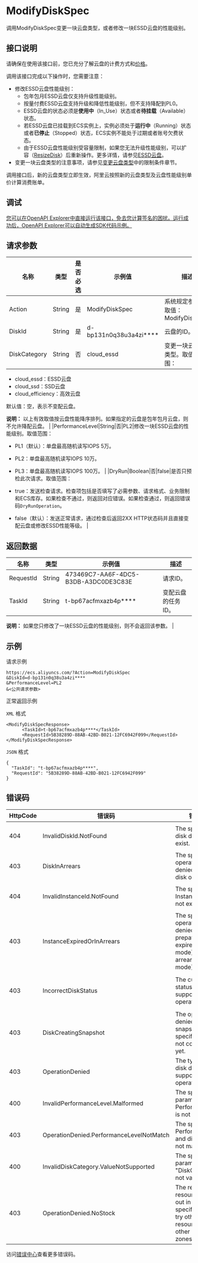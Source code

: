# ModifyDiskSpec

调用ModifyDiskSpec变更一块云盘类型，或者修改一块ESSD云盘的性能级别。

## 接口说明

请确保在使用该接口前，您已充分了解云盘的计费方式和[价格](https://www.aliyun.com/price/product#/disk/detail)。

调用该接口完成以下操作时，您需要注意：

-   修改ESSD云盘性能级别：
    -   包年包月ESSD云盘仅支持升级性能级别。
    -   按量付费ESSD云盘支持升级和降低性能级别，但不支持降配到PL0。
    -   ESSD云盘的状态必须是**使用中**（In\_Use）状态或者**待挂载**（Available）状态。
    -   若ESSD云盘已挂载到ECS实例上，实例必须处于**运行中**（Running）状态或者**已停止**（Stopped）状态，ECS实例不能处于过期或者账号欠费状态。
    -   由于ESSD云盘性能级别受容量限制，如果您无法升级性能级别，可以扩容（[ResizeDisk](~~25522~~)）后重新操作。更多详情，请参见[ESSD云盘](~~122389~~)。
-   变更一块云盘类型的注意事项，请参见[变更云盘类型](~~161980~~)中的限制条件章节。

调用接口后，新的云盘类型立即生效，阿里云按照新的云盘类型及云盘性能级别单价计算消费账单。

## 调试

[您可以在OpenAPI Explorer中直接运行该接口，免去您计算签名的困扰。运行成功后，OpenAPI Explorer可以自动生成SDK代码示例。](https://api.aliyun.com/#product=Ecs&api=ModifyDiskSpec&type=RPC&version=2014-05-26)

## 请求参数

|名称|类型|是否必选|示例值|描述|
|--|--|----|---|--|
|Action|String|是|ModifyDiskSpec|系统规定参数。取值：ModifyDiskSpec |
|DiskId|String|是|d-bp131n0q38u3a4zi\*\*\*\*|云盘的ID。 |
|DiskCategory|String|否|cloud\_essd|变更一块云盘的类型。取值范围：

 -   cloud\_essd：ESSD云盘
-   cloud\_ssd：SSD云盘
-   cloud\_efficiency：高效云盘

 默认值：空，表示不变配云盘。

 **说明：** 以上有效取值按云盘性能降序排列。如果指定的云盘是包年包月云盘，则不允许降配云盘。 |
|PerformanceLevel|String|否|PL2|修改一块ESSD云盘的性能级别。取值范围：

 -   PL1（默认）：单盘最高随机读写IOPS 5万。
-   PL2：单盘最高随机读写IOPS 10万。
-   PL3：单盘最高随机读写IOPS 100万。 |
|DryRun|Boolean|否|false|是否只预检此次请求。取值范围：

 -   true：发送检查请求。检查项包括是否填写了必需参数、请求格式、业务限制和ECS库存。如果检查不通过，则返回对应错误。如果检查通过，则返回错误码`DryRunOperation`。
-   false（默认）：发送正常请求，通过检查后返回2XX HTTP状态码并且直接变配云盘或修改ESSD性能等级。 |

## 返回数据

|名称|类型|示例值|描述|
|--|--|---|--|
|RequestId|String|473469C7-AA6F-4DC5-B3DB-A3DC0DE3C83E|请求ID。 |
|TaskId|String|t-bp67acfmxazb4p\*\*\*\*|变配云盘的任务ID。

 **说明：** 如果您只修改了一块ESSD云盘的性能级别，则不会返回该参数。 |

## 示例

请求示例

```
https://ecs.aliyuncs.com/?Action=ModifyDiskSpec
&DiskId=d-bp131n0q38u3a4zi****
&PerformanceLevel=PL2
&<公共请求参数>
```

正常返回示例

`XML` 格式

```
<ModifyDiskSpecResponse>
      <TaskId>t-bp67acfmxazb4p****</TaskId>
      <RequestId>5B38289D-88AB-42BD-B021-12FC6942F099</RequestId>
</ModifyDiskSpecResponse>
```

`JSON` 格式

```
{
  "TaskId": "t-bp67acfmxazb4p****",
  "RequestId": "5B38289D-88AB-42BD-B021-12FC6942F099"
}
```

## 错误码

|HttpCode|错误码|错误信息|描述|
|--------|---|----|--|
|404|InvalidDiskId.NotFound|The specified disk does not exist.|指定的磁盘不存在。请您检查磁盘ID是否正确。|
|403|DiskInArrears|The specified operation is denied as your disk owing fee.|指定的磁盘已欠费。|
|404|InvalidInstanceId.NotFound|The specified InstanceId does not exist.|指定的实例不存在，请您检查实例ID是否正确。|
|403|InstanceExpiredOrInArrears|The specified operation is denied as your prepay instance is expired \(prepay mode\) or in arrears \(afterpay mode\).|包年包月实例已过期，请您续费后再进行操作。|
|403|IncorrectDiskStatus|The current disk status does not support this operation.|当前的磁盘不支持此操作，请您确认磁盘处于正常使用状态，是否欠费。|
|403|DiskCreatingSnapshot|The operation is denied due to a snapshot of the specified disk is not completed yet.|指定的磁盘正在创建快照。|
|403|OperationDenied|The type of the disk does not support the operation.|此磁盘种类不支持指定的操作。|
|400|InvalidPerformanceLevel.Malformed|The specified parameter PerformanceLevel is not valid.|指定的参数PerformanceLevel无效。|
|403|OperationDenied.PerformanceLevelNotMatch|The specified PerformanceLevel and disk size do not match.|指定的性能等级与磁盘大小不匹配。|
|400|InvalidDiskCategory.ValueNotSupported|The specified parameter "DiskCategory" is not valid.|指定的DiskCategory参数有误。|
|403|OperationDenied.NoStock|The requested resource is sold out in the specified zone; try other types of resources or other regions and zones.|库存不足。|

访问[错误中心](https://error-center.aliyun.com/status/product/Ecs)查看更多错误码。

